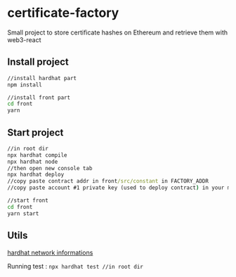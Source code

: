 # certificate-factory
Small project to store certificate hashes on Ethereum and retrieve them with web3-react

## Install project

```cmd
//install hardhat part
npm install

//install front part
cd front
yarn
```

## Start project

```cmd
//in root dir
npx hardhat compile
npx hardhat node
//then open new console tab
npx hardhat deploy
//copy paste contract addr in front/src/constant in FACTORY_ADDR
//copy paste account #1 private key (used to deploy contract) in your metamask/wallet

//start front
cd front
yarn start
```
## Utils

[hardhat network informations](https://ipfs.fleek.co/ipfs/bafybeigp7gmisamhzmgbtgfrhf7nkdwgu4j5mlqomatzy2zyte4thdshle)

Running test : `npx hardhat test //in root dir`

